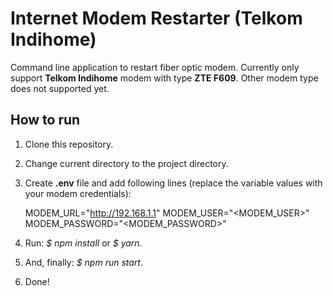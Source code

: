 # Internet Modem Restarter (Telkom Indihome)

Command line application to restart fiber optic modem. Currently only support **Telkom Indihome** modem with type **ZTE F609**. Other modem type does not supported yet.

## How to run
1. Clone this repository.
2. Change current directory to the project directory.
3. Create **.env** file and add following lines (replace the variable values with your modem credentials):

	MODEM_URL="http://192.168.1.1"
	MODEM_USER="<MODEM_USER>"
	MODEM_PASSWORD="<MODEM_PASSWORD>"

4. Run: *$ npm install* or *$ yarn*.
5. And, finally: *$ npm run start*.
6. Done!
